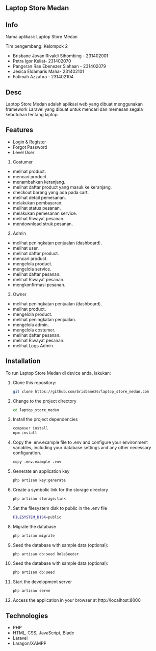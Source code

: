 ## Laptop Store Medan

## Info

<p>Nama aplikasi: Laptop Store Medan</p>
<p></p>Tim pengembang: Kelompok 2</p>

- Brisbane Jovan Rivaldi Sihombing - 231402001<br> 
- Petra Igor Keliat- 231402070<br>
- Pangeran Rae Ebenezer Siahaan - 231402079<br>
- Jesica Eldamaris Maha- 231402101<br>  
- Fatimah Azzahra - 231402104<br>  

## Desc

Laptop Store Medan adalah aplikasi web yang dibuat menggunakan framework Laravel yang dibuat untuk mencari dan memesan segala kebutuhan tentang laptop.

## Features
- Login & Register
- Forgot Password
- Level User

1.	Costumer
- melihat product.
- mencari product.
- menambahkan keranjang.
- melihat daftar product yang masuk ke keranjang.
- checkout barang yang ada pada cart.
- melihat detail pemesanan.
- melakukan pembayaran.
- melihat status pesanan.
- melakukan pemesanan service.
- melihat Riwayat pesanan.
- mendownload struk pesanan.

2.	Admin
- melihat peningkatan penjualan (dashboard).
- melihat user.
- melihat daftar product.
- mencari product.
- mengelola product.
- mengelola service.
- melihat daftar pesanan.
- melihat Riwayat pesanan.
- mengkonfirmasi pesanan.

3.	Owner
- melihat peningkatan penjualan (dashboard).
- melihat product.
- mengelola product.
- melihat peningkatan penjualan.
- mengelola admin.
- mengelola costumer.
- melihat daftar pesanan.
- melihat Riwayat pesanan.
- melihat Logs Admin.


## Installation

To run Laptop Store Medan di device anda, lakukan:


1. Clone this repository:

   ```bash
   git clone https://github.com/brisbane26/laptop_store_medan.com
   ```
2. Change to the project directory
    ```bash
    cd laptop_store_medan
    ```
3. Install the project dependencies
    ```bash
    composer install
    npm install
    ```
4. Copy the .env.example file to .env and configure your environment variables, including your database settings and any other necessary configuration.
    ```bash
    copy .env.example .env
    ```
5. Generate an application key
    ```bash
    php artisan key:generate
    ```

6. Create a symbolic link for the storage directory
   ```bash
   php artisan storage:link
   ```
8. Set the filesystem disk to public in the .env file
   ```bash
   FILESYSTEM_DISK=public
   ```
6. Migrate the database
    ```bash
    php artisan migrate
    ```
7. Seed the database with sample data (optional):
    ```bash
    php artisan db:seed RoleSeeder
    ```
8. Seed the database with sample data (optional):
    ```bash
    php artisan db:seed
    ```
    
9. Start the development server
    ```bash
    php artisan serve
    ```
10. Access the application in your browser at http://localhost:8000


## Technologies
- PHP 
- HTML, CSS, JavaScript, Blade
- Laravel
- Laragon/XAMPP
